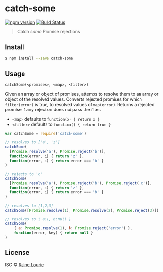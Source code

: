 # catch-some
[![npm version](https://img.shields.io/npm/v/catch-some.svg)](https://npmjs.org/package/catch-some)
[![Build Status](https://travis-ci.org/metaraine/catch-some.svg?branch=master)](https://travis-ci.org/metaraine/catch-some)

> Catch *some* Promise rejections


## Install

```sh
$ npm install --save catch-some
```


## Usage

`catchSome(<promises>, <map>, <filter>)`

Given an array or object of promises, attemps to resolve them to an array or object of the resolved values. Converts rejected promises for which `filter(error)` is true, to resolved values of `map(error)`. Returns a rejected promise if any rejection does not pass the filter.

- `<map>` defaults to `function(x) { return x }`
- `<filter>` defaults to `function() { return true }`

```js
var catchSome = require('catch-some')

// resolves to ['a', 'z']
catchSome(
  [Promise.resolve('a'), Promise.reject('b')],
  function(error, i) { return 'z' },
  function(error, i) { return error === 'b' }
)

// rejects to 'c'
catchSome(
  [Promise.resolve('a'), Promise.reject('b'), Promise.reject('c')],
  function(error, i) { return 'z' },
  function(error, i) { return error === 'b' }
)

// resolves to [1,2,3]
catchSome([Promise.resolve(1), Promise.resolve(2), Promise.reject(3)])

// resolves to { a:1, b:null }
catchSome(
	{ a: Promise.resolve(1), b: Promise.reject('error') },
	function(error, key) { return null }
)
```


## License

ISC © [Raine Lourie](https://github.com/metaraine)
